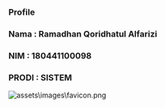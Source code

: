### Profile

### Nama 	: Ramadhan Qoridhatul Alfarizi 

### NIM		: 180441100098

### PRODI	: SISTEM 

![assets\images\favicon.png]()